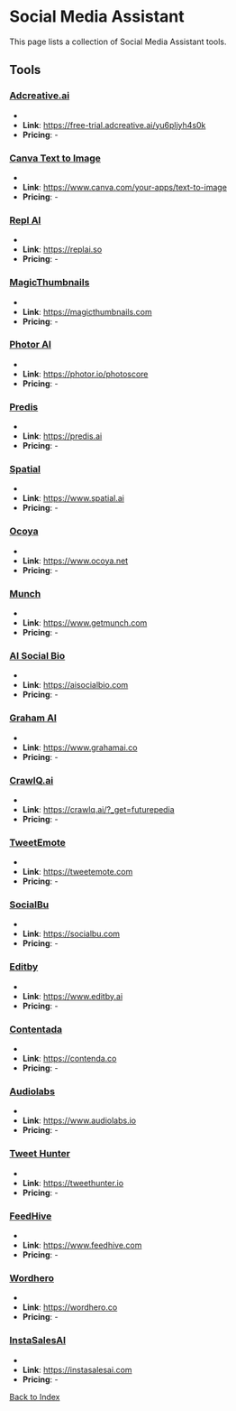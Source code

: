 # Social Media Assistant

This page lists a collection of Social Media Assistant tools.

## Tools

### [Adcreative.ai](https://free-trial.adcreative.ai/yu6pljyh4s0k)
-
- **Link**: https://free-trial.adcreative.ai/yu6pljyh4s0k
- **Pricing**: -

### [Canva Text to Image](https://www.canva.com/your-apps/text-to-image)
-
- **Link**: https://www.canva.com/your-apps/text-to-image
- **Pricing**: -

### [Repl AI](https://replai.so)
-
- **Link**: https://replai.so
- **Pricing**: -

### [MagicThumbnails](https://magicthumbnails.com)
-
- **Link**: https://magicthumbnails.com
- **Pricing**: -

### [Photor AI](https://photor.io/photoscore)
-
- **Link**: https://photor.io/photoscore
- **Pricing**: -

### [Predis](https://predis.ai)
-
- **Link**: https://predis.ai
- **Pricing**: -

### [Spatial](https://www.spatial.ai)
-
- **Link**: https://www.spatial.ai
- **Pricing**: -

### [Ocoya](https://www.ocoya.net)
-
- **Link**: https://www.ocoya.net
- **Pricing**: -

### [Munch](https://www.getmunch.com)
-
- **Link**: https://www.getmunch.com
- **Pricing**: -

### [AI Social Bio](https://aisocialbio.com)
-
- **Link**: https://aisocialbio.com
- **Pricing**: -

### [Graham AI](https://www.grahamai.co)
-
- **Link**: https://www.grahamai.co
- **Pricing**: -

### [CrawlQ.ai](https://crawlq.ai/?_get=futurepedia)
-
- **Link**: https://crawlq.ai/?_get=futurepedia
- **Pricing**: -

### [TweetEmote](https://tweetemote.com)
-
- **Link**: https://tweetemote.com
- **Pricing**: -

### [SocialBu](https://socialbu.com)
-
- **Link**: https://socialbu.com
- **Pricing**: -

### [Editby](https://www.editby.ai)
-
- **Link**: https://www.editby.ai
- **Pricing**: -

### [Contentada](https://contenda.co)
-
- **Link**: https://contenda.co
- **Pricing**: -

### [Audiolabs](https://www.audiolabs.io)
-
- **Link**: https://www.audiolabs.io
- **Pricing**: -

### [Tweet Hunter](https://tweethunter.io)
-
- **Link**: https://tweethunter.io
- **Pricing**: -

### [FeedHive](https://www.feedhive.com)
-
- **Link**: https://www.feedhive.com
- **Pricing**: -

### [Wordhero](https://wordhero.co)
-
- **Link**: https://wordhero.co
- **Pricing**: -

### [InstaSalesAI](https://instasalesai.com)
-
- **Link**: https://instasalesai.com
- **Pricing**: -


[Back to Index](./README.MD)